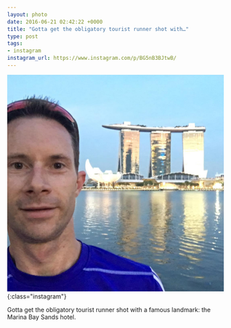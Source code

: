```yaml
---
layout: photo
date: 2016-06-21 02:42:22 +0000
title: "Gotta get the obligatory tourist runner shot with…"
type: post
tags:
- instagram
instagram_url: https://www.instagram.com/p/BG5nB3BJtwB/
---
```


![Instagram - BG5nB3BJtwB](/img/BG5nB3BJtwB.jpg){:class="instagram"}

Gotta get the obligatory tourist runner shot with a famous landmark: the Marina Bay Sands hotel.
